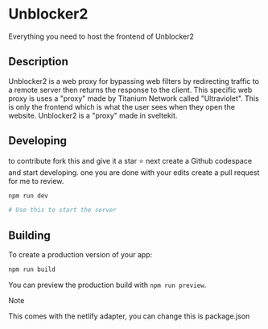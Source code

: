 # Unblocker2

Everything you need to host the frontend of Unblocker2

## Description

Unblocker2 is a web proxy for bypassing web filters by redirecting traffic to a remote server then returns the response to the client. This specific web proxy is uses a "proxy" made by Titanium Network called "Ultraviolet". This is only the frontend which is what the user sees when they open the website. Unblocker2 is a "proxy" made in sveltekit.

## Developing

to contribute fork this and give it a star ⭐
next create a Github codespace and start developing. 
one you are done with your edits create a pull request for me to review.

```bash
npm run dev

# Use this to start the server
```

## Building

To create a production version of your app:

```bash
npm run build
```

You can preview the production build with `npm run preview`.

>[!NOTE]
> This comes with the netlify adapter, you can change this is package.json
 
